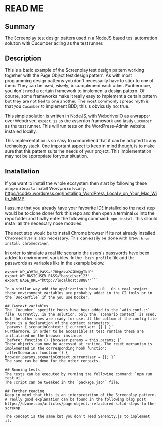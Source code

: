 # READ ME

## Summary
The Screenplay test design pattern used in a NodeJS based test automation solution with Cucumber acting as the test runner.

## Description
This is a basic example of the Screenplay test design pattern working together with the Page Object test design pattern.
As with most programming design patterns you don't necessarily have to stick to one of them. They can be used, wisely, to complement each other. Furthermore, you don't need a certain framework to implement a design pattern. Of course, some frameworks make it really easy to implement a certain pattern but they are not tied to one another. The most commonly spread myth is that you `Cucumber` to implement BDD; this is obviously not true.

This simple solution is written in NodeJS, with WebdriverIO as a wrapper over Webdriver, `expect.js` as the assertion framework and lastly `Cucumber` as the test runner. This will run tests on the WordPress-Admin website installed locally.

This implementation is so easy to comprehend that it can be adapted to any technology stack. One important aspect to keep in mind though, is to make sure that this pattern suits the needs of your project. This implementation may not be appropriate for your situation.

## Installation
If you want to install the whole ecosystem then start by following these simple steps to install Wordpress locally:
https://codex.wordpress.org/Installing_WordPress_Locally_on_Your_Mac_With_MAMP

I assume that you already have your favourite IDE installed so the next step would be to clone clone/ fork this repo and then open a terminal `cd` into the repo folder and finally enter the following command: `npm install` this should install all the necessary node modules.

The next step would be to install Chrome browser if its not already installed. Chromedriver is also necessary. This can easily be done with brew: `brew install chromedriver`.

In order to simulate a real life scenario the users's passwords have been added to environment variables. In the `.bash_profile` file add the passwords as variables like in the example below:
```# SCREENPLAY PATTERN DEMO
export WP_ADMIN_PASS="7RMgdkw2&7DW@gTkiP"
export WP_BASICUSER_PASS="basicUser123"
export BASE_URL="http://localhost:8888/"```

In a similar way add the application's base URL. On a real project these environment variables are probably added in the CI tools or in the `Dockerfile` if the you use Docker.

## Context variables
The `Cucumber` specific hooks have been added to the `wdio.conf.js` file. Currently, in the solution, only the `scenario context` is used, but the other ones are ready for use. At the bottom of the config file there is a declaration of the context parameters:
`params: { scenarioContext: { currentUser: {} } }`
Furthermore, in order to be accessible at test runtime these are initialised on the browser instance:
`before: function () {browser.params = this.params; }`
These objects can now be accessed at runtime. The reset mechanism is implemented in the corresponding hook function:
`afterScenario: function () { browser.params.scenarioContext.currentUser = {}; }`
The same can be done for the other contexts.

## Running tests
The tests can be executed by running the following command: `npm run test:ui`.
The script can be tweaked in the `package.json` file.

## Further reading
Keep in mind that this is an interpretation of the Screenplay pattern. A really good explanation can be found in the following blog post: https://dzone.com/articles/page-objects-refactored-solid-steps-to-the-screenp

The concept is the same but you don't need Serenity.js to implement it.